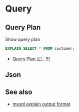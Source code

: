# Query

## Query Plan

Show query plan

```sql
EXPLAIN SELECT * FROM customer;
```

- [Query Plan 보는 법](https://ibks-platform.tistory.com/374)

## Json

## See also

- [mysql explain output format](https://dev.mysql.com/doc/refman/8.0/en/explain-output.html)
